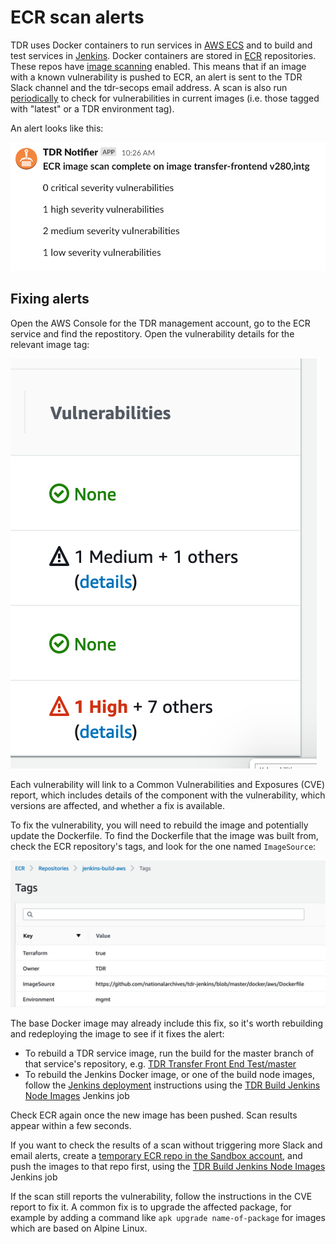 # ECR scan alerts

TDR uses Docker containers to run services in [AWS ECS] and to build and test
services in [Jenkins]. Docker containers are stored in [ECR] repositories. These
repos have [image scanning] enabled. This means that if an image with a known
vulnerability is pushed to ECR, an alert is sent to the TDR Slack channel and
the tdr-secops email address. A scan is also run [periodically][periodic-ecr] to
check for vulnerabilities in current images (i.e. those tagged with "latest" or
a TDR environment tag).

An alert looks like this:

![](./images/image-scan-alert.png)

[AWS ECS]: https://aws.amazon.com/ecs/
[Jenkins]: https://github.com/nationalarchives/tdr-jenkins
[ECR]: https://aws.amazon.com/ecr/
[image scanning]: https://docs.aws.amazon.com/AmazonECR/latest/userguide/image-scanning.html
[periodic-ecr]: https://github.com/nationalarchives/tdr-terraform-backend/blob/60d7b655b7b7436ee5c0ef317bf36e04d30d5d3a/root.tf#L338

## Fixing alerts

Open the AWS Console for the TDR management account, go to the ECR service and
find the repostitory. Open the vulnerability details for the relevant image tag:

![](./images/image-scan-vulnerabilities.png)

Each vulnerability will link to a Common Vulnerabilities and Exposures (CVE)
report, which includes details of the component with the vulnerability, which
versions are affected, and whether a fix is available.

To fix the vulnerability, you will need to rebuild the image and potentially
update the Dockerfile. To find the Dockerfile that the image was built from,
check the ECR repository's tags, and look for the one named `ImageSource`:

![](./images/ecr-repo-tags.png)

The base Docker image may already include this fix, so it's worth rebuilding and
redeploying the image to see if it fixes the alert:

* To rebuild a TDR service image, run the build for the master branch of that
  service's repository, e.g. [TDR Transfer Front End Test/master]
* To rebuild the Jenkins Docker image, or one of the build node images, follow
  the [Jenkins deployment] instructions using the [TDR Build Jenkins Node Images] Jenkins job 

Check ECR again once the new image has been pushed. Scan results appear within a
few seconds.

If you want to check the results of a scan without triggering more Slack and
email alerts, create a [temporary ECR repo in the Sandbox account][sandbox-ecr],
and push the images to that repo first, using the [TDR Build Jenkins Node Images] Jenkins job

If the scan still reports the vulnerability, follow the instructions in the CVE
report to fix it. A common fix is to upgrade the affected package, for example
by adding a command like `apk upgrade name-of-package` for images which are
based on Alpine Linux.

[TDR Transfer Front End Test/master]: https://jenkins.tdr-management.nationalarchives.gov.uk/job/TDR%20Transfer%20Front%20End%20Test/job/master/
[Jenkins deployment]: https://github.com/nationalarchives/tdr-jenkins#deployment
[TDR Build Jenkins Node Images]: https://jenkins-prod.tdr-management.nationalarchives.gov.uk/job/TDR%20Build%20Jenkins%20Node%20Images/
[sandbox-ecr]: https://github.com/nationalarchives/tdr-scripts/tree/master/terraform/ecr-sandbox
